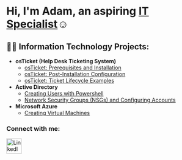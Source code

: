 <h1>Hi, I'm Adam, an aspiring <a href=>IT Specialist</a>☺</h1>

<h2>👨‍💻 Information Technology Projects:</h2>

- <b>osTicket (Help Desk Ticketing System)</b>
  - [osTicket: Prerequisites and Installation](https://github.com/AdamAdas22/osticket-prereqs)
  - [osTicket: Post-Installation Configuration](https://github.com/AdamAdas22/post-install-config)
  - [osTicket: Ticket Lifecycle Examples](https://github.com/AdamAdas22/ticket-lifecycle)
- <b>Active Directory</b>
  - [Creating Users with Powershell](https://github.com/AdamAdas22/configure-ad)
  - [Network Security Groups (NSGs) and Configuring Accounts](https://github.com/AdamAdas22/azure-network-protocols)
- <b>Microsoft Azure</b>
  - [Creating Virtual Machines](https://github.com/AdamAdas22/azureVM)

<h3>Connect with me:</h3>


<a href="https://www.linkedin.com/in/adam-adas-b9924533a/" target="_blank">
    <img src="https://cdn.jsdelivr.net/gh/devicons/devicon/icons/linkedin/linkedin-original.svg" alt="LinkedIn" width="40" height="40">
</a>

